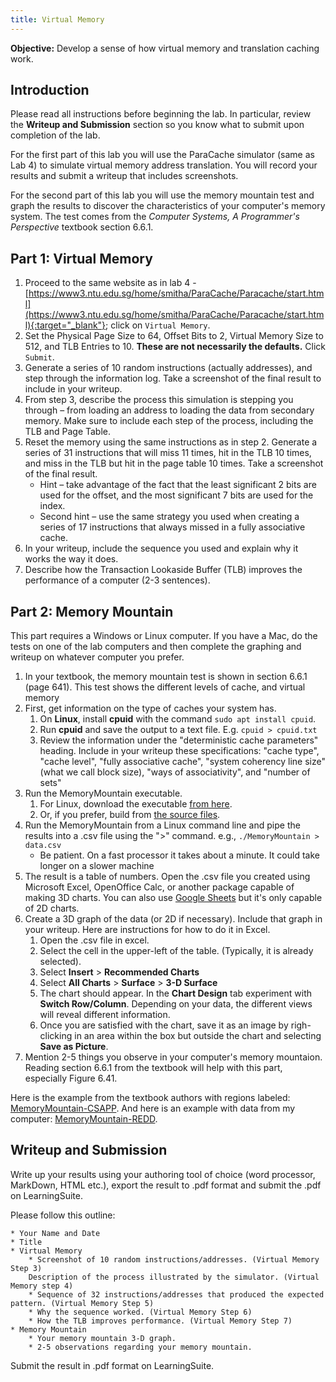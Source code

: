 ```yaml
---
title: Virtual Memory
---
```


**Objective:**  Develop a sense of how virtual memory and translation caching work.

## Introduction

Please read all instructions before beginning the lab. In particular, review the **Writeup and Submission** section so you know what to submit upon completion of the lab.

For the first part of this lab you will use the ParaCache simulator (same as Lab 4) to simulate virtual memory address translation. You will record your results and submit a writeup that includes screenshots.

For the second part of this lab you will use the memory mountain test and graph the results to discover the characteristics of your computer's memory system. The test comes from the *Computer Systems, A Programmer's Perspective* textbook section 6.6.1.

## Part 1: Virtual Memory

1. Proceed to the same website as in lab 4 - [https://www3.ntu.edu.sg/home/smitha/ParaCache/Paracache/start.html](https://www3.ntu.edu.sg/home/smitha/ParaCache/Paracache/start.html){:target="_blank"}; click on `Virtual Memory`.
2. Set the Physical Page Size to 64, Offset Bits to 2, Virtual Memory Size to 512, and TLB Entries to 10. **These are not necessarily the defaults.** Click `Submit`.
3. Generate a series of 10 random instructions (actually addresses), and step through the information log.  Take a screenshot of the final result to include in your writeup.
4. From step 3, describe the process this simulation is stepping you through – from loading an address to loading the data from secondary memory.  Make sure to include each step of the process, including the TLB and Page Table.
5. Reset the memory using the same instructions as in step 2.
Generate a series of 31 instructions that will miss 11 times, hit in the TLB 10 times, and miss in the TLB but hit in the page table 10 times.  Take a screenshot of the final result.
    * Hint – take advantage of the fact that the least significant 2 bits are used for the offset, and the most significant 7 bits are used for the index.
    * Second hint – use the same strategy you used when creating a series of 17 instructions that always missed in a fully associative cache.
6. In your writeup, include the sequence you used and explain why it works the way it does.
7. Describe how the Transaction Lookaside Buffer (TLB) improves the performance of a computer (2-3 sentences).

## Part 2: Memory Mountain

This part requires a Windows or Linux computer. If you have a Mac, do the tests on one of the lab computers and then complete the graphing and writeup on whatever computer you prefer.

1. In your textbook, the memory mountain test is shown in section 6.6.1 (page 641). This test shows the different levels of cache, and virtual memory
2. First, get information on the type of caches your system has.
    1. On **Linux**, install **cpuid** with the command `sudo apt install cpuid`.
    2. Run **cpuid** and save the output to a text file. E.g. `cpuid > cpuid.txt`
    3. Review the information under the "deterministic cache parameters" heading. Include in your writeup these specifications: "cache type", "cache level", "fully associative cache", "system coherency line size" (what we call block size), "ways of associativity", and "number of sets"
3. Run the MemoryMountain executable.
    1. For Linux, download the executable [from here](LinuxMemoryMountain.zip).
    2. Or, if you prefer, build from [the source files](MemoryMountainSource.zip).
4. Run the MemoryMountain from a Linux command line and pipe the results into a .csv file using the ">" command. e.g., `./MemoryMountain > data.csv`
    * Be patient. On a fast processor it takes about a minute. It could take longer on a slower machine
5. The result is a table of numbers. Open the .csv file you created using Microsoft Excel, OpenOffice Calc, or another package capable of making 3D charts. You can also use [Google Sheets](https://docs.google.com/spreadsheets) but it's only capable of 2D charts.
6. Create a 3D graph of the data (or 2D if necessary). Include that graph in your writeup. Here are instructions for how to do it in Excel.
    1. Open the .csv file in excel.
    2. Select the cell in the upper-left of the table. (Typically, it is already selected).
    3. Select **Insert** > **Recommended Charts**
    4. Select **All Charts** > **Surface** > **3-D Surface**
    5. The chart should appear. In the **Chart Design** tab experiment with **Switch Row/Column**. Depending on your data, the different views will reveal different information.
    6. Once you are satisfied with the chart, save it as an image by righ-clicking in an area within the box but outside the chart and selecting **Save as Picture**.
7. Mention 2-5 things you observe in your computer's memory mountaion. Reading section 6.6.1 from the textbook will help with this part, especially Figure 6.41.

Here is the example from the textbook authors with regions labeled: [MemoryMountain-CSAPP](MemoryMountain-CSAPP.png).
And here is an example with data from my computer: [MemoryMountain-REDD](MemoryMountain-REDD.png).

## Writeup and Submission

Write up your results using your authoring tool of choice (word processor, MarkDown, HTML etc.), export the result to .pdf format and submit the .pdf on LearningSuite.

Please follow this outline:

    * Your Name and Date
    * Title
    * Virtual Memory
        * Screenshot of 10 random instructions/addresses. (Virtual Memory Step 3)
        Description of the process illustrated by the simulator. (Virtual Memory step 4)
        * Sequence of 32 instructions/addresses that produced the expected pattern. (Virtual Memory Step 5)
        * Why the sequence worked. (Virtual Memory Step 6)
        * How the TLB improves performance. (Virtual Memory Step 7)
    * Memory Mountain
        * Your memory mountain 3-D graph.
        * 2-5 observations regarding your memory mountain.

Submit the result in .pdf format on LearningSuite.
